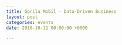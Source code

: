 ```yaml
---
title: Gorila Mobil - Data-Driven Business
layout: post
categories: events
date: 2018-10-11 00:00:00 +0000

---
```

